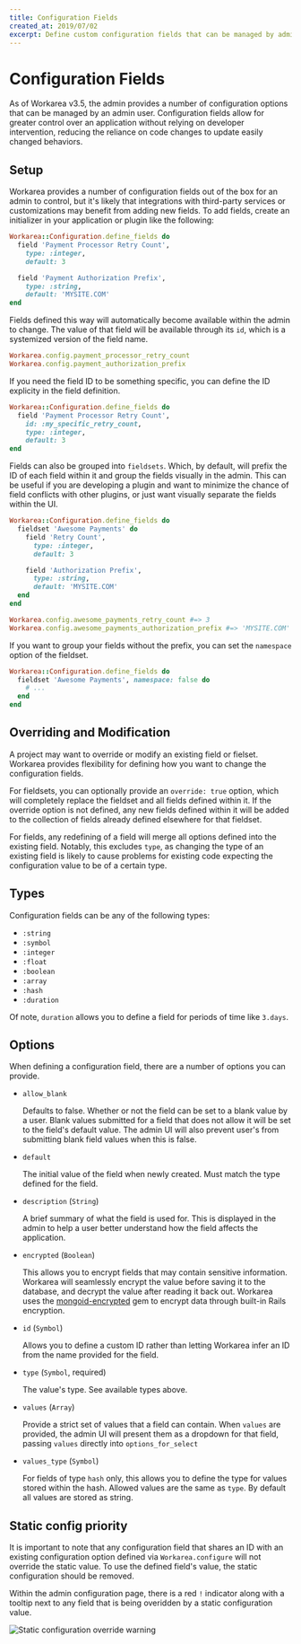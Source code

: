 ```yaml
---
title: Configuration Fields
created_at: 2019/07/02
excerpt: Define custom configuration fields that can be managed by admin users.
---
```


# Configuration Fields

As of Workarea v3.5, the admin provides a number of configuration options that can be managed by an admin user. Configuration fields allow for greater control over an application without relying on developer intervention, reducing the reliance on code changes to update easily changed behaviors.

## Setup

Workarea provides a number of configuration fields out of the box for an admin to control, but it's likely that integrations with third-party services or customizations may benefit from adding new fields. To add fields, create an initializer in your application or plugin like the following:

```ruby
Workarea::Configuration.define_fields do
  field 'Payment Processor Retry Count',
    type: :integer,
    default: 3

  field 'Payment Authorization Prefix',
    type: :string,
    default: 'MYSITE.COM'
end
```

Fields defined this way will automatically become available within the admin to change. The value of that field will be available through its `id`, which is a systemized version of the field name.

```ruby
Workarea.config.payment_processor_retry_count
Workarea.config.payment_authorization_prefix
```

If you need the field ID to be something specific, you can define the ID explicity in the field definition.

```ruby
Workarea::Configuration.define_fields do
  field 'Payment Processor Retry Count',
    id: :my_specific_retry_count,
    type: :integer,
    default: 3
end
```

Fields can also be grouped into `fieldsets`. Which, by default, will prefix the ID of each field within it and group the fields visually in the admin. This can be useful if you are developing a plugin and want to minimize the chance of field conflicts with other plugins, or just want visually separate the fields within the UI.

```ruby
Workarea::Configuration.define_fields do
  fieldset 'Awesome Payments' do
    field 'Retry Count',
      type: :integer,
      default: 3

    field 'Authorization Prefix',
      type: :string,
      default: 'MYSITE.COM'
  end
end

Workarea.config.awesome_payments_retry_count #=> 3
Workarea.config.awesome_payments_authorization_prefix #=> 'MYSITE.COM'
```

If you want to group your fields without the prefix, you can set the `namespace` option of the fieldset.

```ruby
Workarea::Configuration.define_fields do
  fieldset 'Awesome Payments', namespace: false do
    # ...
  end
end
```

## Overriding and Modification

A project may want to override or modify an existing field or fielset. Workarea provides flexibility for defining how you want to change the configuration fields.

For fieldsets, you can optionally provide an `override: true` option, which will completely replace the fieldset and all fields defined within it. If the override option is not defined, any new fields defined within it will be added to the collection of fields already defined elsewhere for that fieldset.

For fields, any redefining of a field will merge all options defined into the existing field. Notably, this excludes `type`, as changing the type of an existing field is likely to cause problems for existing code expecting the configuration value to be of a certain type.

## Types

Configuration fields can be any of the following types:

- `:string`
- `:symbol`
- `:integer`
- `:float`
- `:boolean`
- `:array`
- `:hash`
- `:duration`

Of note, `duration` allows you to define a field for periods of time like `3.days`.

## Options

When defining a configuration field, there are a number of options you can provide.

- `allow_blank`

  Defaults to false. Whether or not the field can be set to a blank value by a user. Blank values submitted for a field that does not allow it will be set to the field's default value. The admin UI will also prevent user's from submitting blank field values when this is false.

- `default`

  The initial value of the field when newly created. Must match the type defined for the field.

- `description` (`String`)

  A brief summary of what the field is used for. This is displayed in the admin to help a user better understand how the field affects the application.

- `encrypted` (`Boolean`)

  This allows you to encrypt fields that may contain sensitive information. Workarea will seamlessly encrypt the value before saving it to the database, and decrypt the value after reading it back out. Workarea uses the [mongoid-encrypted](https://github.com/workarea-commerce/mongoid-encrypted) gem to encrypt data through built-in Rails encryption.

- `id` (`Symbol`)

  Allows you to define a custom ID rather than letting Workarea infer an ID from the name provided for the field.

- `type` (`Symbol`, required)

  The value's type. See available types above.

- `values` (`Array`)

  Provide a strict set of values that a field can contain. When `values` are provided, the admin UI will present them as a dropdown for that field, passing `values` directly into `options_for_select`

- `values_type` (`Symbol`)

  For fields of type `hash` only, this allows you to define the type for values stored within the hash. Allowed values are the same as `type`. By default all values are stored as string.

## Static config priority

It is important to note that any configuration field that shares an ID with an existing configuration option defined via `Workarea.configure` will not override the static value. To use the defined field's value, the static configuration should be removed.

Within the admin configuration page, there is a red `!` indicator along with a tooltip next to any field that is being overidden by a static configuration value.

![Static configuration override warning](images/static-config-indicator.png)
